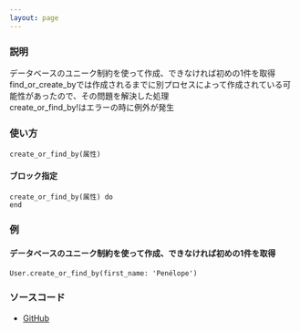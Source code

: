 ```yaml
---
layout: page
---
```

### 説明
データベースのユニーク制約を使って作成、できなければ初めの1件を取得  
find_or_create_byでは作成されるまでに別プロセスによって作成されている可能性があったので、その問題を解決した処理  
create_or_find_by!はエラーの時に例外が発生

### 使い方
    create_or_find_by(属性)

#### ブロック指定
    create_or_find_by(属性) do
    end

### 例
#### データベースのユニーク制約を使って作成、できなければ初めの1件を取得  
    User.create_or_find_by(first_name: 'Penélope')

### ソースコード
* [GitHub](https://github.com/rails/rails/blob/f33d52c95217212cbacc8d5e44b5a8e3cdc6f5b3/activerecord/lib/active_record/relation.rb#L209)